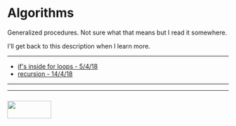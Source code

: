 # Algorithms

Generalized procedures.  Not sure what that means but I read it somewhere.

I'll get back to this description when I learn more.

___

* [if's inside for loops - 5/4/18](https://github.com/elewa-academy/study-journal-template/blob/master/02-04__08-04/05-04-2018.md)
* [recursion - 14/4/18](https://github.com/elewa-academy/study-journal-template/blob/master/09-04__15-04/14-04-2018.md)


___
___
### <a href="http://elewa.education/blog" target="_blank"><img src="https://user-images.githubusercontent.com/18554853/34921062-506450ae-f97d-11e7-875f-6feeb26ad72d.png" width="100" height="40"/></a>